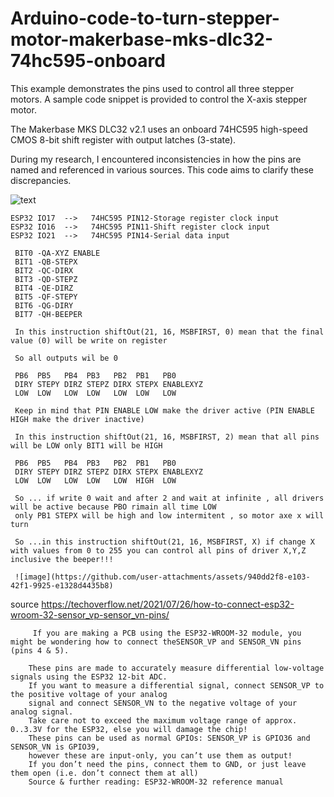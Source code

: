 # Arduino-code-to-turn-stepper-motor-makerbase-mks-dlc32-74hc595-onboard

This example demonstrates the pins used to control all three stepper motors.  A sample code snippet is provided to control the X-axis stepper motor.

The Makerbase MKS DLC32 v2.1 uses an onboard 74HC595 high-speed CMOS 8-bit shift register with output latches (3-state).

During my research, I encountered inconsistencies in how the pins are named and referenced in various sources.  This code aims to clarify these discrepancies.

![text](https://github.com/costycnc/Arduino-code-to-turn-stepper-motor-mks-dlc32-74hc595-onboard/blob/main/mks.png)




    ESP32 IO17  -->   74HC595 PIN12-Storage register clock input
    ESP32 IO16  -->   74HC595 PIN11-Shift register clock input 
    ESP32 IO21  -->   74HC595 PIN14-Serial data input

     BIT0 -QA-XYZ ENABLE
     BIT1 -QB-STEPX
     BIT2 -QC-DIRX
     BIT3 -QD-STEPZ
     BIT4 -QE-DIRZ
     BIT5 -QF-STEPY
     BIT6 -QG-DIRY
     BIT7 -QH-BEEPER

     In this instruction shiftOut(21, 16, MSBFIRST, 0) mean that the final value (0) will be write on register

     So all outputs wil be 0

     PB6  PB5   PB4  PB3   PB2  PB1   PB0
     DIRY STEPY DIRZ STEPZ DIRX STEPX ENABLEXYZ
     LOW  LOW   LOW  LOW   LOW  LOW   LOW

     Keep in mind that PIN ENABLE LOW make the driver active (PIN ENABLE HIGH make the driver inactive)

     In this instruction shiftOut(21, 16, MSBFIRST, 2) mean that all pins will be LOW only BIT1 will be HIGH

     PB6  PB5   PB4  PB3   PB2  PB1   PB0
     DIRY STEPY DIRZ STEPZ DIRX STEPX ENABLEXYZ
     LOW  LOW   LOW  LOW   LOW  HIGH  LOW     

     So ... if write 0 wait and after 2 and wait at infinite , all drivers will be active because PBO rimain all time LOW
     only PB1 STEPX will be high and low intermitent , so motor axe x will turn

     So ...in this instruction shiftOut(21, 16, MSBFIRST, X) if change X with values from 0 to 255 you can control all pins of driver X,Y,Z inclusive the beeper!!!

     ![image](https://github.com/user-attachments/assets/940dd2f8-e103-42f1-9925-e1328d4435b8)

     
source https://techoverflow.net/2021/07/26/how-to-connect-esp32-wroom-32-sensor_vp-sensor_vn-pins/

         If you are making a PCB using the ESP32-WROOM-32 module, you might be wondering how to connect theSENSOR_VP and SENSOR_VN pins (pins 4 & 5).

        These pins are made to accurately measure differential low-voltage signals using the ESP32 12-bit ADC.
        If you want to measure a differential signal, connect SENSOR_VP to the positive voltage of your analog
        signal and connect SENSOR_VN to the negative voltage of your analog signal.
        Take care not to exceed the maximum voltage range of approx. 0..3.3V for the ESP32, else you will damage the chip!
        These pins can be used as normal GPIOs: SENSOR_VP is GPIO36 and SENSOR_VN is GPIO39, 
        however these are input-only, you can’t use them as output!
        If you don’t need the pins, connect them to GND, or just leave them open (i.e. don’t connect them at all)
        Source & further reading: ESP32-WROOM-32 reference manual
     

     

     





